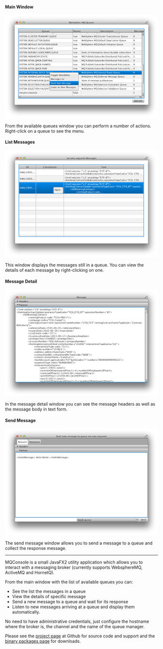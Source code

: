 #### Main Window

![Main Window](images/main_window.png)

From the available queues window you can perform a number of actions. Right-click on a queue to see the menu.


#### List Messages

![Message List](images/list_messages.png)

This window displays the messages still in a queue. You can view the details of each message by right-clicking on one.


#### Message Detail

![Message List](images/view_message.png)

In the message detail window you can see the message headers as well as the message body in text form.


#### Send Message

![Message List](images/send_message.png)

The send message window allows you to send a message to a queue and collect the response message.


---


MQConsole is a small JavaFX2 utility application which allows you to interact
with a messaging broker (currently supports WebsphereMQ, ActiveMQ and HornetQ).

From the main window with the list of available queues you can:

- See the list the messages in a queue
- View the details of specific message
- Send a new message to a queue and wait for its response
- Listen to new messages arriving at a queue and display them automatically.


No need to have administrative credentials, just configure the hostname where the broker is, 
the channel and the name of the queue manager.

Please see the [project page](https://github.com/cemartins/mqconsole) at Github for source code and 
support and the [binary packages page](https://bintray.com/cemartins/mqconsole/MQConsole) for downloads.
